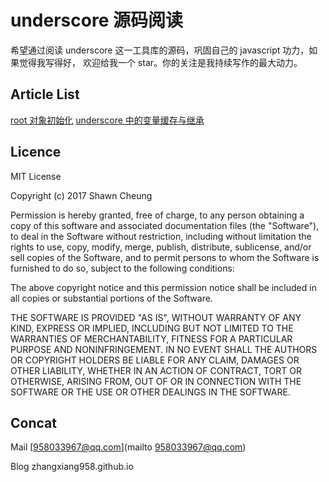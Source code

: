 # underscore 源码阅读

希望通过阅读 underscore 这一工具库的源码，巩固自己的 javascript 功力，如果觉得我写得好， 欢迎给我一个 star。你的关注是我持续写作的最大动力。

## Article List

[root 对象初始化](https://github.com/zhangxiang958/underscore-sourcecodeAnalysis/issues/1)
[underscore 中的变量缓存与继承](https://github.com/zhangxiang958/underscore-sourcecodeAnalysis/issues/2)

## Licence
MIT License

Copyright (c) 2017 Shawn Cheung

Permission is hereby granted, free of charge, to any person obtaining a copy of this software and associated documentation files (the "Software"), to deal in the Software without restriction, including without limitation the rights to use, copy, modify, merge, publish, distribute, sublicense, and/or sell copies of the Software, and to permit persons to whom the Software is furnished to do so, subject to the following conditions:

The above copyright notice and this permission notice shall be included in all copies or substantial portions of the Software.

THE SOFTWARE IS PROVIDED "AS IS", WITHOUT WARRANTY OF ANY KIND, EXPRESS OR IMPLIED, INCLUDING BUT NOT LIMITED TO THE WARRANTIES OF MERCHANTABILITY, FITNESS FOR A PARTICULAR PURPOSE AND NONINFRINGEMENT. IN NO EVENT SHALL THE AUTHORS OR COPYRIGHT HOLDERS BE LIABLE FOR ANY CLAIM, DAMAGES OR OTHER LIABILITY, WHETHER IN AN ACTION OF CONTRACT, TORT OR OTHERWISE, ARISING FROM, OUT OF OR IN CONNECTION WITH THE SOFTWARE OR THE USE OR OTHER DEALINGS IN THE SOFTWARE.


## Concat
Mail [958033967@qq.com](mailto 958033967@qq.com)

Blog zhangxiang958.github.io
